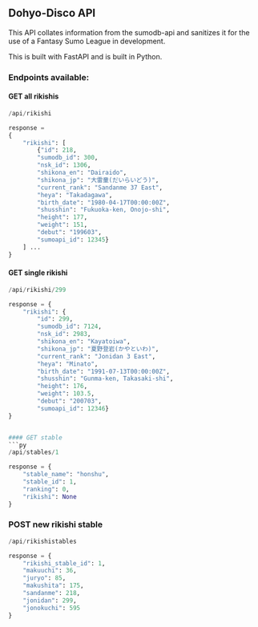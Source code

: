 ## Dohyo-Disco API

This API collates information from the sumodb-api and sanitizes it for the use of a Fantasy Sumo League in development.

This is built with FastAPI and is built in Python.


### Endpoints available:
#### GET all rikishis
```py
/api/rikishi

response = 
{
    "rikishi": [
        {"id": 218,
        "sumodb_id": 300,
        "nsk_id": 1306, 
        "shikona_en": "Dairaido", 
        "shikona_jp": "大雷童(だいらいどう)", 
        "current_rank": "Sandanme 37 East", 
        "heya": "Takadagawa", 
        "birth_date": "1980-04-17T00:00:00Z", 
        "shusshin": "Fukuoka-ken, Onojo-shi", 
        "height": 177, 
        "weight": 151, 
        "debut": "199603", 
        "sumoapi_id": 12345}
    ] ...
}
```

#### GET single rikishi
```py
/api/rikishi/299

response = {
    "rikishi": {
        "id": 299,
        "sumodb_id": 7124, 
        "nsk_id": 2983, 
        "shikona_en": "Kayatoiwa", 
        "shikona_jp": "夏野登岩(かやといわ)", 
        "current_rank": "Jonidan 3 East", 
        "heya": "Minato", 
        "birth_date": "1991-07-13T00:00:00Z", 
        "shusshin": "Gunma-ken, Takasaki-shi", 
        "height": 176, 
        "weight": 103.5, 
        "debut": "200703", 
        "sumoapi_id": 12346}
}


#### GET stable
```py
/api/stables/1

response = {
    "stable_name": "honshu",
    "stable_id": 1,
    "ranking": 0,
    "rikishi": None
}

```

### POST new rikishi stable
```py
/api/rikishistables

response = {
    "rikishi_stable_id": 1,
    "makuuchi": 36,
    "juryo": 85,
    "makushita": 175,
    "sandanme": 218,
    "jonidan": 299,
    "jonokuchi": 595
}
```